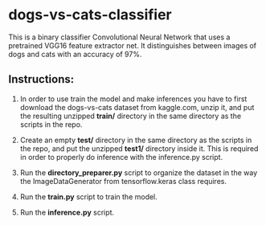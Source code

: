 # dogs-vs-cats-classifier

This is a binary classifier Convolutional Neural Network that uses a pretrained VGG16 feature extractor
net. It distinguishes between images of dogs and cats with an accuracy of 97%.


## Instructions:

1. In order to use train the model and make inferences you have to first download
the dogs-vs-cats dataset from kaggle.com, unzip it, and put the resulting unzipped **train/** directory 
in the same directory as the scripts in the repo.

2. Create an empty **test/** directory in the same directory as the scripts in
the repo, and put the unzipped **test1/** directory inside it. This is required in
order to properly do inference with the inference.py script.

3. Run the **directory_preparer.py** script to organize the dataset in the
way the ImageDataGenerator from tensorflow.keras class requires.

4. Run the **train.py** script to train the model.

5. Run the **inference.py** script.
